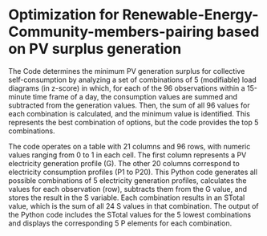 # Optimization for Renewable-Energy-Community-members-pairing based on PV surplus generation

The Code determines the minimum PV generation surplus for collective self-consumption by analyzing a set of combinations of
 5 (modifiable) load diagrams (in z-score) in which, for each of the 96 observations within a 15-minute time frame of a day,
 the consumption values are summed and subtracted from the generation values. Then, the sum of all 96 values for each combination
 is calculated, and the minimum value is identified. This represents the best combination of options, but the code provides the
 top 5 combinations.

 The code operates on a table with 21 columns and 96 rows, with numeric values ranging from 0 to 1 in each cell.
 The first column represents a PV electricity generation profile (G). The other 20 columns correspond to electricity
 consumption profiles (P1 to P20). This Python code generates all possible combinations of 5 electricity generation profiles,
 calculates the values for each observation (row), subtracts them from the G value, and stores the result in the S variable.
 Each combination results in an STotal value, which is the sum of all 24 S values in that combination. The output of the Python
 code includes the STotal values for the 5 lowest combinations and displays the corresponding 5 P elements for each combination.

